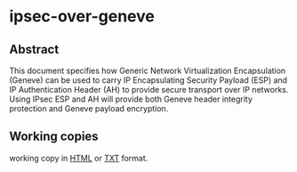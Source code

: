 # ipsec-over-geneve

## Abstract
This document specifies how Generic Network Virtualization
Encapsulation (Geneve) can be used to carry IP Encapsulating
Security Payload (ESP) and IP Authentication Header (AH) to provide
secure transport over IP networks.  Using IPsec ESP and AH will
provide both Geneve header integrity protection and Geneve payload
encryption.

## Working copies

working copy in [HTML](http://htmlpreview.github.io/?https://raw.githubusercontent.com/danwing/ipsec-over-geneve/master/draft-boutros-nvo3-ipsec-over-geneve.html") or [TXT](https://raw.githubusercontent.com/danwing/ipsec-over-geneve/master/draft-boutros-nvo3-ipsec-over-geneve.txt">) format.
